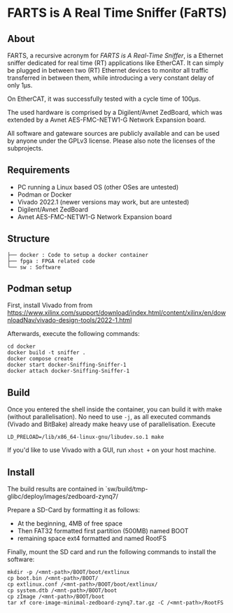 # FARTS is A Real Time Sniffer (FaRTS)


## About

FARTS, a recursive acronym for *FARTS is A Real-Time Sniffer*, is a 
Ethernet sniffer dedicated for real time (RT) applications like EtherCAT.
It can simply be plugged in between two (RT) Ethernet devices
to monitor all traffic transferred in between them, while introducing
a very constant delay of only 1μs.

On EtherCAT, it was successfully tested with a cycle time of 100μs.

The used hardware is comprised by a Digilent/Avnet ZedBoard,
which was extended by a Avnet AES-FMC-NETW1-G Network Expansion board.

All software and gateware sources are publicly available and can
be used by anyone under the GPLv3 license. Please also note the
licenses of the subprojects.


## Requirements

- PC running a Linux based OS (other OSes are untested)
- Podman or Docker
- Vivado 2022.1 (newer versions may work, but are untested)
- Digilent/Avnet ZedBoard 
- Avnet AES-FMC-NETW1-G Network Expansion board


## Structure

```
├── docker : Code to setup a docker container
├── fpga : FPGA related code
└── sw : Software
```


## Podman setup

First, install Vivado from
from https://www.xilinx.com/support/download/index.html/content/xilinx/en/downloadNav/vivado-design-tools/2022-1.html

Afterwards, execute the following commands:

```
cd docker
docker build -t sniffer .
docker compose create 
docker start docker-Sniffing-Sniffer-1
docker attach docker-Sniffing-Sniffer-1
```


## Build

Once you entered the shell inside the container,
you can build it with make (without parallelisation). No need to use
`-j`, as all executed commands (Vivado and BitBake) already make heavy use
of parallelisation. Execute

```
LD_PRELOAD=/lib/x86_64-linux-gnu/libudev.so.1 make

```

If you'd like to use Vivado with a GUI, run `xhost +` on your host machine.


## Install

The build results are contained in `sw/build/tmp-glibc/deploy/images/zedboard-zynq7/

Prepare a SD-Card by formatting it as follows:

- At the beginning, 4MB of free space
- Then FAT32 formatted first partition (500MB) named BOOT
- remaining space ext4 formatted and named RootFS

Finally, mount the SD card and run the following commands to install the software:

```
mkdir -p /<mnt-path>/BOOT/boot/extlinux
cp boot.bin /<mnt-path>/BOOT/
cp extlinux.conf /<mnt-path>/BOOT/boot/extlinux/
cp system.dtb /<mnt-path>/BOOT/boot
cp zImage /<mnt-path>/BOOT/boot
tar xf core-image-minimal-zedboard-zynq7.tar.gz -C /<mnt-path>/RootFS
```


